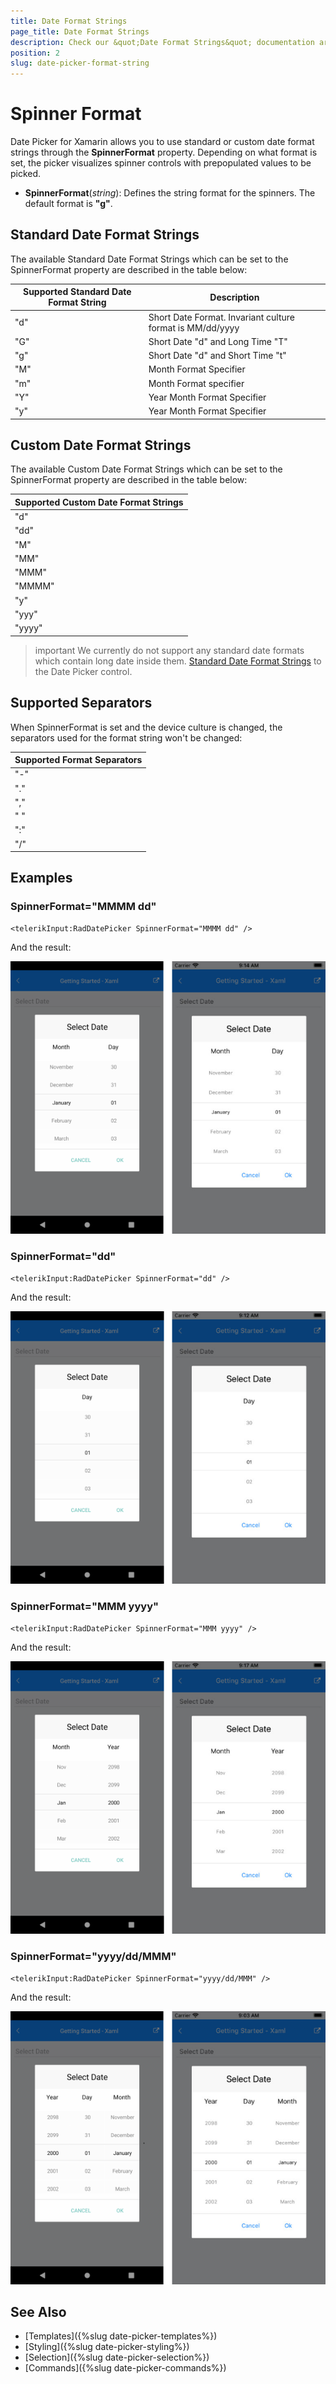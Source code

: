 ```yaml
---
title: Date Format Strings
page_title: Date Format Strings
description: Check our &quot;Date Format Strings&quot; documentation article for Telerik Date Picker for Xamarin control.
position: 2
slug: date-picker-format-string
---
```


# Spinner Format

Date Picker for Xamarin allows you to use standard or custom date format strings through the **SpinnerFormat** property. Depending on what format is set, the picker visualizes spinner controls with prepopulated values to be picked.

* **SpinnerFormat**(*string*): Defines the string format for the spinners. The default format is **"g"**.

## Standard Date Format Strings

The available Standard Date Format Strings which can be set to the SpinnerFormat property are described in the table below:

| Supported Standard Date Format String | Description |
| -------- | -------- |
| "d" | Short Date Format. Invariant culture format is MM/dd/yyyy |
| "G" | Short Date "d" and Long Time "T" |
| "g" | Short Date "d" and Short Time "t" |
| "M" | Month Format Specifier |
| "m" | Month Format specifier |
| "Y" | Year Month Format Specifier |
| "y" | Year Month Format Specifier |

## Custom Date Format Strings

The available Custom Date Format Strings which can be set to the SpinnerFormat property are described in the table below:

| Supported Custom Date Format Strings|
| -------- |
| "d" |
| "dd" |
| "M" |
| "MM" |
| "MMM" |
| "MMMM" |
| "y" |
| "yyy" |
| "yyyy" |

>important We currently do not support any standard date formats which contain long date inside them. [Standard Date Format Strings](https://docs.microsoft.com/en-us/dotnet/standard/base-types/standard-date-and-time-format-strings) to the Date Picker control.

## Supported Separators

When SpinnerFormat is set and the device culture is changed, the separators used for the format string won't be changed:

| Supported Format Separators |
| -------- |
| "-" |
| "." |
| "," |
| " " |
| ":" |
| "/" |

## Examples

### SpinnerFormat="MMMM dd"

```XAML
<telerikInput:RadDatePicker SpinnerFormat="MMMM dd" />
```

And the result:

![](images/datepicker-string-format-mmmm-dd.png)

### SpinnerFormat="dd"

```XAML
<telerikInput:RadDatePicker SpinnerFormat="dd" />
```

And the result:

![](images/datepicker-string-format-dd.png)

### SpinnerFormat="MMM yyyy"

```XAML
<telerikInput:RadDatePicker SpinnerFormat="MMM yyyy" />
```

And the result:

![](images/datepicker-string-format-mmm-yyyy.png)

### SpinnerFormat="yyyy/dd/MMM"

```XAML
<telerikInput:RadDatePicker SpinnerFormat="yyyy/dd/MMM" />
```

And the result:

![](images/datepicker-string-format-yyyy-dd-MMM.png)

## See Also

- [Templates]({%slug date-picker-templates%})
- [Styling]({%slug date-picker-styling%})
- [Selection]({%slug date-picker-selection%})
- [Commands]({%slug date-picker-commands%})
